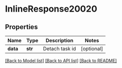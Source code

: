 # InlineResponse20020

## Properties
Name | Type | Description | Notes
------------ | ------------- | ------------- | -------------
**data** | **str** | Detach task id | [optional] 

[[Back to Model list]](../README.md#documentation-for-models) [[Back to API list]](../README.md#documentation-for-api-endpoints) [[Back to README]](../README.md)

